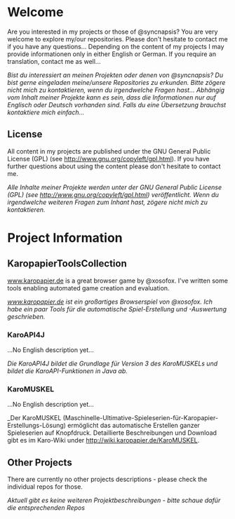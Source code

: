 # Welcome
Are you interested in my projects or those of @syncnapsis?
You are very welcome to explore my/our repositories. Please don't hesitate to contact me if you have any questions...
Depending on the content of my projects I may provide informationen only in either English or German. If you require an translation, contact me as well...

_Bist du interessiert an meinen Projekten oder denen von @syncnapsis?
Du bist gerne eingeladen meine/unsere Repositories zu erkunden. Bitte zögere nicht mich zu kontaktieren, wenn du irgendwelche Fragen hast...
Abhängig vom Inhalt meiner Projekte kann es sein, dass die Informationen nur auf Englisch oder Deutsch vorhanden sind. Falls du eine Übersetzung brauchst kontaktiere mich einfach..._

## License
All content in my projects are published under the GNU General Public License (GPL) (see http://www.gnu.org/copyleft/gpl.html).
If you have further questions about using the content please don't hesitate to contact me.

_Alle Inhalte meiner Projekte werden unter der GNU General Public License (GPL) (see http://www.gnu.org/copyleft/gpl.html) veröffentlicht.
Wenn du irgendwelche weiteren Fragen zum Inhant hast, zögere nicht mich zu kontaktieren._

# Project Information
## KaropapierToolsCollection
www.karopapier.de is a great browser game by @xosofox.
I've written some tools enabling automated game creation and evaluation.

_www.karopapier.de ist ein großartiges Browserspiel von @xosofox.
Ich habe ein paar Tools für die automatische Spiel-Erstellung und -Auswertung geschrieben._

### KaroAPI4J
...No English description yet...

_Die KaroAPI4J bildet die Grundlage für Version 3 des KaroMUSKELs und bildet die KaroAPI-Funktionen in Java ab._

### KaroMUSKEL
...No English description yet...

_Der KaroMUSKEL (Maschinelle-Ultimative-Spieleserien-für-Karopapier-Erstellungs-Lösung) ermöglicht das automatische Erstellen ganzer Spieleserien auf Knopfdruck. Detaillierte Beschreibungen und Download gibt es im Karo-Wiki under http://wiki.karopapier.de/KaroMUSKEL. 

## Other Projects
There are currently no other projects descriptions - please check the individual repos for those.

_Aktuell gibt es keine weiteren Projektbeschreibungen - bitte schaue dafür die entsprechenden Repos_
